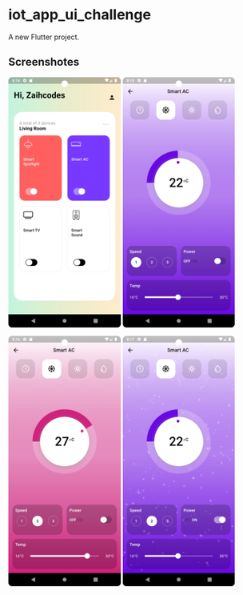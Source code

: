 # iot_app_ui_challenge

A new Flutter project.

## Screenshotes

<img src="./screenshots/Screenshot_1.png" height="500em" />&nbsp;<img src="./screenshots/Screenshot_2.png" height="500em" />

<img src="./screenshots/Screenshot_3.png" height="500em" />&nbsp;<img src="./screenshots/Screenshot_4.png" height="500em" />



